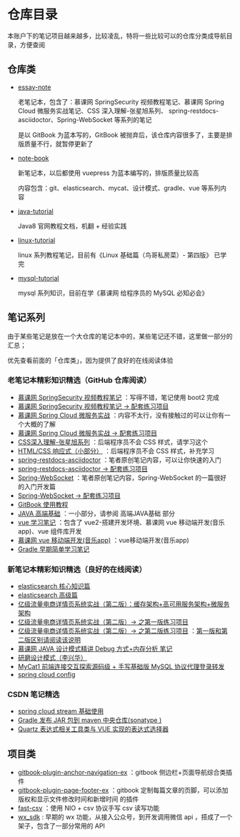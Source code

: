 # 仓库目录
本账户下的笔记项目越来越多，比较凌乱，特将一些比较可以的仓库分类成导航目录，方便查阅

## 仓库类
- [essay-note](https://github.com/zq99299/essay-note)
  
  老笔记本，包含了：慕课网 SpringSecurity 视频教程笔记、慕课网 Spring Cloud 微服务实战笔记、CSS 深入理解-张星旭系列、
  spring-restdocs-asciidoctor、Spring-WebSocket 等系列的笔记
  
  是以 GitBook 为蓝本写的，GitBook 被抛弃后，该仓库内容很多了，主要是排版质量不行，就暂停更新了
- [note-book](https://github.com/zq99299/note-book)
   
  新笔记本，以后都使用 vuepress 为蓝本编写的，排版质量比较高
  
  内容包含：git、elasticsearch、mycat、设计模式、gradle、vue 等系列内容
- [java-tutorial](https://github.com/zq99299/java-tutorial) 
   
  Java8 官网教程文档，机翻 + 经验实践
- [linux-tutorial](https://github.com/zq99299/linux-tutorial)
  
  linux 系列教程笔记，目前有《Linux 基础篇（鸟哥私房菜）- 第四版》 已学完
- [mysql-tutorial](https://github.com/zq99299/mysql-tutorial)
   
  mysql 系列知识，目前在学《慕课网 给程序员的 MySQL 必知必会》

## 笔记系列
由于某些笔记是放在一个大仓库的笔记本中的，某些笔记还不错，这里做一部分的汇总；

优先查看前面的「仓库类」，因为提供了良好的在线阅读体验

### 老笔记本精彩知识精选（GitHub 仓库阅读）
- [慕课网 SpringSecurity 视频教程笔记](https://github.com/zq99299/essay-note/blob/master/chapter/imooc/spring_security/index.md)
：写得不错，笔记使用 boot2 完成
- [慕课网 SpringSecurity 视频教程笔记 -> 配套练习项目](https://github.com/zq99299/spring-security)
- [慕课网 Spring Cloud 微服务实战](https://github.com/zq99299/essay-note/blob/master/chapter/imooc/spring_cloud/index.md)
：内容不太行，没有接触过的可以让你有一个大概的了解
- [慕课网 Spring Cloud 微服务实战 -> 配套练习项目](https://github.com/zq99299/immoc-spring-cloud)
- [CSS深入理解-张星旭系列](https://github.com/zq99299/essay-note/blob/master/SUMMARY.md#%E5%89%8D%E7%AB%AF%E5%BC%80%E5%8F%91%E7%B3%BB%E5%88%97)
：后端程序员不会 CSS 样式，请学习这个
- [HTML/CSS 响应式（小部分）](https://github.com/zq99299/essay-note/blob/master/chapter/htmlcss_responsive/index.md)
：后端程序员不会 CSS 样式，补充学习
- [spring-restdocs-asciidoctor](https://github.com/zq99299/essay-note/blob/master/chapter/spring/spring_restdocs_asciidoctor/index.md)
：笔者原创笔记内容，可以让你快速的入门
- [spring-restdocs-asciidoctor -> 配套练习项目](https://github.com/zq99299/spring-restdocs-example)
- [Spring-WebSocket](https://github.com/zq99299/essay-note/blob/master/chapter/websocket/index.md)
：笔者原创笔记内容，Spring-WebSocket 的一篇很好的入门开发篇
- [Spring-WebSocket -> 配套练习项目](https://github.com/zq99299/java-websocket-demo)
- [GitBook 使用教程](https://github.com/zq99299/gitbook-guide/blob/master/SUMMARY.md)
- [JAVA 高端基础](https://github.com/zq99299/hp-note/blob/master/SUMMARY.md)
：一小部分，请参阅 高端JAVA基础 部分
- [vue 学习笔记](https://github.com/zq99299/vue-note/blob/master/SUMMARY.md)
：包含了 vue2-搭建开发环境、慕课网 vue 移动端开发(音乐app)、vue 组件库开发
- [慕课网 vue 移动端开发(音乐app)](https://github.com/zq99299/vue-music)
：vue移动端开发(音乐app)
- [Gradle 早期简单学习笔记](https://github.com/zq99299/gradle-note)

### 新笔记本精彩知识精选（良好的在线阅读）
- [elasticsearch 核心知识篇](https://zq99299.github.io/note-book/elasticsearch-core/)
- [elasticsearch 高级篇](https://zq99299.github.io/note-book/elasticsearch-senior/)
- [亿级流量电商详情页系统实战（第二版）：缓存架构+高可用服务架构+微服务架构](https://zq99299.github.io/note-book/cache-pdp/)
- [亿级流量电商详情页系统实战（第二版）-> 之第一版练习项目](https://github.com/zq99299/cache-pdp)
- [亿级流量电商详情页系统实战（第二版）-> 之第二版练习项目](https://github.com/zq99299/cache-eshop)
：[第一版和第二版区别请阅读该说明](https://github.com/zq99299/cache-pdp#%E7%AC%AC%E4%B8%80%E7%89%88%E4%B8%8E%E7%AC%AC%E4%BA%8C%E7%89%88%E7%9A%84%E5%8C%BA%E5%88%AB)
- [慕课网 JAVA 设计模式精讲 Debug 方式+内存分析 笔记](https://zq99299.github.io/note-book/imocc/design_pattern/)
- [研磨设计模式（李兴华）](https://zq99299.github.io/note-book/design_pattern/)
- [MyCat1 前端连接交互探索源码级 + 手写基础版 MySQL 协议代理登录转发](https://zq99299.github.io/note-book/mycat/frontend_connection_interaction.html)
- [spring cloud config](https://zq99299.github.io/note-book/spring-cloud-tutorial/config/)

### CSDN 笔记精选
- [spring cloud stream 基础使用](https://blog.csdn.net/mr_zhuqiang/article/details/84820076)
- [Gradle 发布 JAR 包到 maven 中央仓库(sonatype )](https://blog.csdn.net/mr_zhuqiang/article/details/84564256)
- [Quartz 表达式相关工具类与 VUE 实现的表达式选择器](https://blog.csdn.net/mr_zhuqiang/article/details/92572042)
## 项目类

- [gitbook-plugin-anchor-navigation-ex](https://github.com/zq99299/gitbook-plugin-anchor-navigation-ex)
：gitbook 侧边栏+页面导航综合类插件
- [gitbook-plugin-page-footer-ex](https://github.com/zq99299/gitbook-plugin-page-footer-ex)
：gitbook 定制每篇文章的页脚，可以添加版权和显示文件修改时间和新增时间 的插件
- [fast-csv](https://github.com/zq99299/fast-csv)
：使用 NIO + csv 协议手写 csv 读写功能
- [wx_sdk](https://gitee.com/zhuqiang/wx_sdk)
: 早期的 wx 功能，从接入公众号，到开发调用微信 api ，搭成了一个架子，包含了一部分常用的 API
